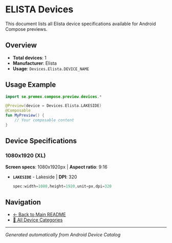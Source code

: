# ELISTA Devices

This document lists all Elista device specifications available for Android Compose previews.

## Overview

- **Total devices**: 1
- **Manufacturer**: Elista
- **Usage**: `Devices.Elista.DEVICE_NAME`

## Usage Example

```kotlin
import se.premex.compose.preview.devices.*

@Preview(device = Devices.Elista.LAKESIDE)
@Composable
fun MyPreview() {
    // Your composable content
}
```

## Device Specifications

### 1080x1920 (XL)

**Screen specs**: 1080x1920px | **Aspect ratio**: 9:16

- **`LAKESIDE`** - Lakeside | **DPI**: 320
  ```kotlin
  spec:width=1080,height=1920,unit=px,dpi=320
  ```

## Navigation

- [← Back to Main README](../../README.md)
- [📱 All Device Categories](../README.md)

---
*Generated automatically from Android Device Catalog*
